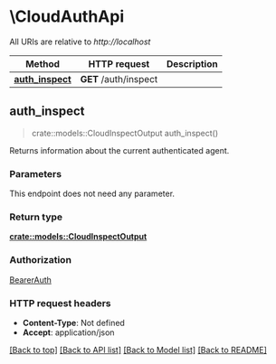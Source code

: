 # \CloudAuthApi

All URIs are relative to *http://localhost*

Method | HTTP request | Description
------------- | ------------- | -------------
[**auth_inspect**](CloudAuthApi.md#auth_inspect) | **GET** /auth/inspect | 



## auth_inspect

> crate::models::CloudInspectOutput auth_inspect()


Returns information about the current authenticated agent.

### Parameters

This endpoint does not need any parameter.

### Return type

[**crate::models::CloudInspectOutput**](CloudInspectOutput.md)

### Authorization

[BearerAuth](../README.md#BearerAuth)

### HTTP request headers

- **Content-Type**: Not defined
- **Accept**: application/json

[[Back to top]](#) [[Back to API list]](../README.md#documentation-for-api-endpoints) [[Back to Model list]](../README.md#documentation-for-models) [[Back to README]](../README.md)

